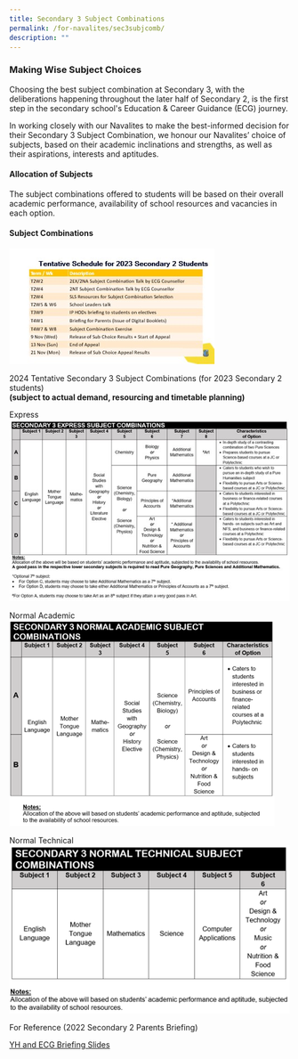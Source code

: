 ```yaml
---
title: Secondary 3 Subject Combinations
permalink: /for-navalites/sec3subjcomb/
description: ""
---
```

### Making Wise Subject Choices

Choosing the best subject combination at Secondary 3, with the deliberations happening throughout the later half of Secondary 2, is the first step in the secondary school's Education & Career Guidance (ECG) journey. 

In working closely with our Navalites to make the best-informed decision for their Secondary 3 Subject Combination, we honour our Navalites’ choice of subjects, based on their academic inclinations and strengths, as well as their aspirations, interests and aptitudes.

#### Allocation of Subjects
The subject combinations offered to students will be based on their overall academic performance, availability of school resources and vacancies in each option. 

#### Subject Combinations
![](/images/Su%20combi/Picture1.jpg)

         
2024 Tentative Secondary 3 Subject Combinations (for 2023 Secondary 2 students)  
**(subject to actual demand, resourcing and timetable planning)**

Express
![](/images/Picture5.jpg)

Normal Academic
![](/images/Picture6.png)

Normal Technical
![](/images/Picture7.png)

For Reference (2022 Secondary 2 Parents Briefing)

<a href="[YH and ECG Briefing Slides](/files/Su%20combi/YH%20and%20ECG%20Briefing%20Slides.pdf)">YH and ECG Briefing Slides</a>
